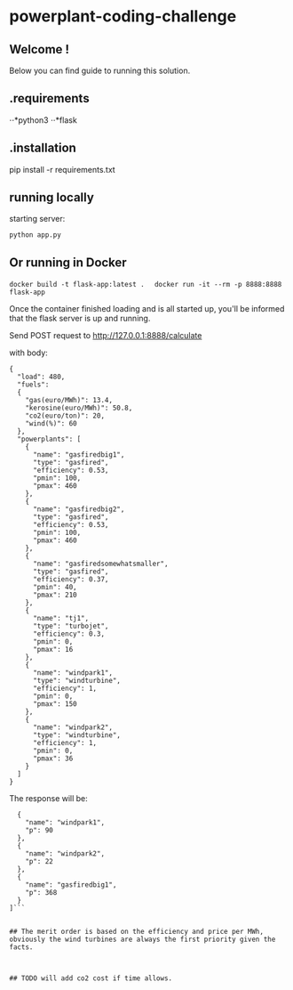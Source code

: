 # powerplant-coding-challenge


## Welcome !

Below you can find guide to running this solution.


## .requirements
⋅⋅*python3 
⋅⋅*flask



## .installation
pip install -r requirements.txt

## running locally
starting server:

```
python app.py
```

## Or running in Docker

```docker build -t flask-app:latest .  ```
```docker run -it --rm -p 8888:8888 flask-app```

Once the container finished loading and is all started up, you'll be informed that the flask server is up and running.


Send POST request to http://127.0.0.1:8888/calculate

with body:

```
{
  "load": 480,
  "fuels":
  {
    "gas(euro/MWh)": 13.4,
    "kerosine(euro/MWh)": 50.8,
    "co2(euro/ton)": 20,
    "wind(%)": 60
  },
  "powerplants": [
    {
      "name": "gasfiredbig1",
      "type": "gasfired",
      "efficiency": 0.53,
      "pmin": 100,
      "pmax": 460
    },
    {
      "name": "gasfiredbig2",
      "type": "gasfired",
      "efficiency": 0.53,
      "pmin": 100,
      "pmax": 460
    },
    {
      "name": "gasfiredsomewhatsmaller",
      "type": "gasfired",
      "efficiency": 0.37,
      "pmin": 40,
      "pmax": 210
    },
    {
      "name": "tj1",
      "type": "turbojet",
      "efficiency": 0.3,
      "pmin": 0,
      "pmax": 16
    },
    {
      "name": "windpark1",
      "type": "windturbine",
      "efficiency": 1,
      "pmin": 0,
      "pmax": 150
    },
    {
      "name": "windpark2",
      "type": "windturbine",
      "efficiency": 1,
      "pmin": 0,
      "pmax": 36
    }
  ]
}
```

The response will be:

```[
  {
    "name": "windpark1",
    "p": 90
  },
  {
    "name": "windpark2",
    "p": 22
  },
  {
    "name": "gasfiredbig1",
    "p": 368
  }
]```


## The merit order is based on the efficiency and price per MWh, obviously the wind turbines are always the first priority given the facts.



## TODO will add co2 cost if time allows.